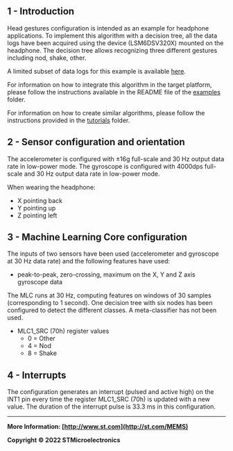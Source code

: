 ## 1 - Introduction

Head gestures configuration is intended as an example for headphone applications.
To implement this algorithm with a decision tree, all the data logs have been acquired using the device (LSM6DSV320X) mounted on the headphone.
The decision tree allows recognizing three different gestures including nod, shake, other.

A limited subset of data logs for this example is available [here](./datalogs/).

For information on how to integrate this algorithm in the target platform, please follow the instructions available in the README file of the [examples](../../) folder.

For information on how to create similar algorithms, please follow the instructions provided in the [tutorials](../../../tutorials) folder.

## 2 - Sensor configuration and orientation

The accelerometer is configured with ±16g full-scale and 30 Hz output data rate in low-power mode.
The gyroscope is configured with 4000dps full-scale and 30 Hz output data rate in low-power mode.

When wearing the headphone:

- X pointing back
- Y pointing up
- Z pointing left


## 3 - Machine Learning Core configuration


The inputs of two sensors have been used (accelerometer and gyroscope at 30 Hz data rate) and the following features have used:
- peak-to-peak, zero-crossing, maximum on the X, Y and Z axis gyroscope data

The MLC runs at 30 Hz, computing features on windows of 30 samples (corresponding to 1 second).
One decision tree with six nodes has been configured to detect the different classes.
A meta-classifier has not been used.

- MLC1_SRC (70h) register values
  - 0 = Other
  - 4 = Nod
  - 8 = Shake





## 4 - Interrupts

The configuration generates an interrupt (pulsed and active high) on the INT1 pin every time the register MLC1_SRC (70h) is updated with a new value. The duration of the interrupt pulse is 33.3 ms in this configuration.

------

**More Information: [http://www.st.com](http://st.com/MEMS)**

**Copyright © 2022 STMicroelectronics**
